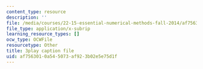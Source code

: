 ```yaml
---
content_type: resource
description: ''
file: /media/courses/22-15-essential-numerical-methods-fall-2014/af7563010a545073af923b02e5e75d1f_NtMOab_nhs0.vtt
file_type: application/x-subrip
learning_resource_types: []
ocw_type: OCWFile
resourcetype: Other
title: 3play caption file
uid: af756301-0a54-5073-af92-3b02e5e75d1f
---
```

